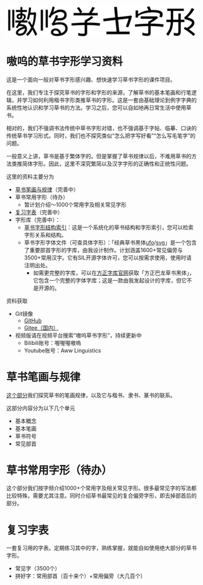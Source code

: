 ![嗷呜草书字形](src/logo.svg)

# 嗷呜的草书字形学习资料

这是一个面向一般对草书字形感兴趣、想快速学习草书字形的课件项目。

在这里，我们专注于探究草书的字形和字形的来源，了解草书的基本笔画和行笔逻辑，并学习如何利用楷书字形类推草书的字形。这是一套由基础理论到例字字典的系统性地认识和学习草书的方法。学习之后，您可以自如地再日常生活中使用草书。

相对的，我们不强调书法传统中草书字形对错，也不强调基于字帖、临摹、口诀的传统草书学习形式。同时，我们也不探究类似“怎么把字写好看”“怎么写毛笔字”的问题。

一般意义上讲，草书是基于繁体字的。但是掌握了草书规律以后，不难用草书的方法类推简体字形。因此，这里不深究繁简以及汉字字形的正确性和正统性问题。

这里的资料主要分为
* [草书笔画与规律](lessons-basic/README.md)（完善中）
* 草书常用字形（待办）
	* 暂计划介绍～1000个常用字及相关常见字形
* [复习字表](practice/README.md)（完善中）
* 字形库（完善中）：
	* [草书字形结构索引](dictionary/README.md)：这是一个系统化的草书结构和字形索引，您可以检索字形关系和结构。
	* 草书字形字体文件（可查具体字形）：「经典草书黑体[ufo](src/JingdianCaoshuHeiti.ufo)/[svg](src/JingdianCaoshuHeiti-svg/)」是一个包含了重要部首字形的字库，由我设计制作。计划涵盖1600+常见偏旁与3500+常用汉字。它有SIL开源字体许可，您可以按需求使用，使用时请注明出处。
		* 如需更完整的字库，可以在[方正字库官网](https://www.foundertype.com)获取「方正巴龙草书黑体」，它包含一个完整的字体字库；这是一款由我发起设计的字库，但它不是开源的。

资料获取
* Git镜像
	* [GitHub](https://github.com/Gs-Linguashop/cursive-chinese-learn.git)
	* [Gitee（国内）](https://gitee.com/awwlang/cursive-chinese-learn.git)
* 视频版请在视频平台搜索“嗷呜草书字形”，持续更新中
	* Bilibili账号：喔喔喔嗷嗚
	* Youtube账号：Aww Linguistics

# 草书笔画与规律

[这个部分](lessons-basic/README.md)我们探究草书的笔画规律，以及它与楷书、隶书、篆书的联系。

这部分内容分为以下几个单元
* 基本概念
* 基本笔画
* 草书符号
* 常见部首

# 草书常用字形（待办）

这个部分我们按字频介绍1000+个常用字及相关常见字形。很多最常见字的写法都比较特殊，需要尤其注意。同时介绍草书最常见的复合偏旁字形，即去掉部首后的部分。

# 复习字表

一套复习用的字表。定期练习其中的字，熟练掌握，就能自如使用绝大部分的草书字形。
* 常见字（3500个）
* 拼好字：常用部首（百十来个）+常用偏旁（大几百个）